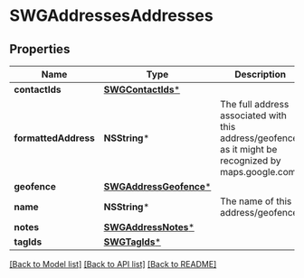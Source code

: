 # SWGAddressesAddresses

## Properties
Name | Type | Description | Notes
------------ | ------------- | ------------- | -------------
**contactIds** | [**SWGContactIds***](SWGContactIds.md) |  | [optional] 
**formattedAddress** | **NSString*** | The full address associated with this address/geofence, as it might be recognized by maps.google.com | 
**geofence** | [**SWGAddressGeofence***](SWGAddressGeofence.md) |  | 
**name** | **NSString*** | The name of this address/geofence | 
**notes** | [**SWGAddressNotes***](SWGAddressNotes.md) |  | [optional] 
**tagIds** | [**SWGTagIds***](SWGTagIds.md) |  | [optional] 

[[Back to Model list]](../README.md#documentation-for-models) [[Back to API list]](../README.md#documentation-for-api-endpoints) [[Back to README]](../README.md)


